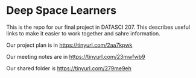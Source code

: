 # Deep Space Learners

This is the repo for our final project in DATASCI 207. This describes useful links to make it easier to work together and sahre information.

Our project plan is in https://tinyurl.com/2aa7kpwk

Our meeting notes are in https://tinyurl.com/23mwfwb9

Our shared folder is https://tinyurl.com/279me9eh

